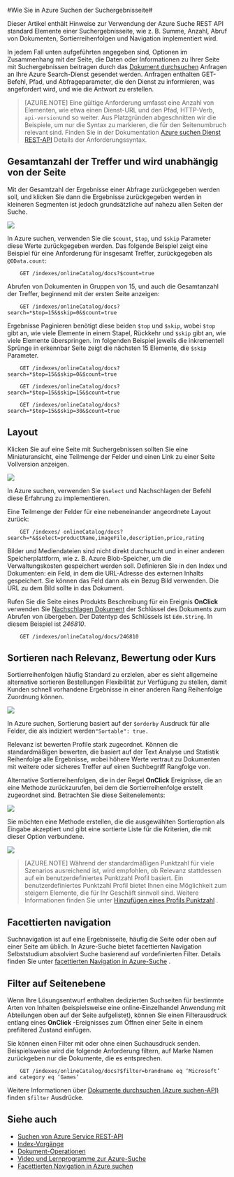 <properties 
    pageTitle="Wie auf der Suchergebnisseite in Azure suchen | Microsoft Azure | Cloud gehosteten Suchdienst" 
    description="Seitenumbruch in einen gehosteten Cloud Suchdienst auf Microsoft Azure Azure Suche." 
    services="search" 
    documentationCenter="" 
    authors="HeidiSteen" 
    manager="jhubbard" 
    editor=""/>

<tags 
    ms.service="search" 
    ms.devlang="rest-api" 
    ms.workload="search" 
    ms.topic="article" 
    ms.tgt_pltfrm="na" 
    ms.date="08/29/2016" 
    ms.author="heidist"/>

#<a name="how-to-page-search-results-in-azure-search"></a>Wie Sie in Azure Suchen der Suchergebnisseite#

Dieser Artikel enthält Hinweise zur Verwendung der Azure Suche REST API standard Elemente einer Suchergebnisseite, wie z. B. Summe, Anzahl, Abruf von Dokumenten, Sortierreihenfolgen und Navigation implementiert wird.
 
In jedem Fall unten aufgeführten angegeben sind, Optionen im Zusammenhang mit der Seite, die Daten oder Informationen zu Ihrer Seite mit Suchergebnissen beitragen durch das [Dokument durchsuchen](http://msdn.microsoft.com/library/azure/dn798927.aspx) Anfragen an Ihre Azure Search-Dienst gesendet werden. Anfragen enthalten GET-Befehl, Pfad, und Abfrageparameter, die den Dienst zu informieren, was angefordert wird, und wie die Antwort zu erstellen.

> [AZURE.NOTE] Eine gültige Anforderung umfasst eine Anzahl von Elementen, wie etwa einen Dienst-URL und den Pfad, HTTP-Verb, `api-version`und so weiter. Aus Platzgründen abgeschnitten wir die Beispiele, um nur die Syntax zu markieren, die für den Seitenumbruch relevant sind. Finden Sie in der Dokumentation [Azure suchen Dienst REST-API](http://msdn.microsoft.com/library/azure/dn798935.aspx) Details der Anforderungssyntax.

## <a name="total-hits-and-page-counts"></a>Gesamtanzahl der Treffer und wird unabhängig von der Seite ##

Mit der Gesamtzahl der Ergebnisse einer Abfrage zurückgegeben werden soll, und klicken Sie dann die Ergebnisse zurückgegeben werden in kleineren Segmenten ist jedoch grundsätzliche auf nahezu allen Seiten der Suche.

![][1]
 
In Azure suchen, verwenden Sie die `$count`, `$top`, und `$skip` Parameter diese Werte zurückgegeben werden. Das folgende Beispiel zeigt eine Beispiel für eine Anforderung für insgesamt Treffer, zurückgegeben als `@OData.count`:

        GET /indexes/onlineCatalog/docs?$count=true

Abrufen von Dokumenten in Gruppen von 15, und auch die Gesamtanzahl der Treffer, beginnend mit der ersten Seite anzeigen:

        GET /indexes/onlineCatalog/docs?search=*$top=15&$skip=0&$count=true

Ergebnisse Paginieren benötigt diese beiden `$top` und `$skip`, wobei `$top` gibt an, wie viele Elemente in einem Stapel, Rückkehr und `$skip` gibt an, wie viele Elemente überspringen. Im folgenden Beispiel jeweils die inkrementell Sprünge in erkennbar Seite zeigt die nächsten 15 Elemente, die `$skip` Parameter.

        GET /indexes/onlineCatalog/docs?search=*$top=15&$skip=0&$count=true

        GET /indexes/onlineCatalog/docs?search=*$top=15&$skip=15&$count=true

        GET /indexes/onlineCatalog/docs?search=*$top=15&$skip=30&$count=true

## <a name="layout"></a>Layout  ##

Klicken Sie auf eine Seite mit Suchergebnissen sollten Sie eine Miniaturansicht, eine Teilmenge der Felder und einen Link zu einer Seite Vollversion anzeigen.

 ![][2]
 
In Azure suchen, verwenden Sie `$select` und Nachschlagen der Befehl diese Erfahrung zu implementieren.

Eine Teilmenge der Felder für eine nebeneinander angeordnete Layout zurück:

        GET /indexes/ onlineCatalog/docs?search=*&$select=productName,imageFile,description,price,rating 

Bilder und Mediendateien sind nicht direkt durchsucht und in einer anderen Speicherplattform, wie z. B. Azure Blob-Speicher, um die Verwaltungskosten gespeichert werden soll. Definieren Sie in den Index und Dokumenten: ein Feld, in dem die URL-Adresse des externen Inhalts gespeichert. Sie können das Feld dann als ein Bezug Bild verwenden. Die URL zu dem Bild sollte in das Dokument.

Rufen Sie die Seite eines Produkts Beschreibung für ein Ereignis **OnClick** verwenden Sie [Nachschlagen Dokument](http://msdn.microsoft.com/library/azure/dn798929.aspx) der Schlüssel des Dokuments zum Abrufen von übergeben. Der Datentyp des Schlüssels ist `Edm.String`. In diesem Beispiel ist *246810*. 
   
        GET /indexes/onlineCatalog/docs/246810

## <a name="sort-by-relevance-rating-or-price"></a>Sortieren nach Relevanz, Bewertung oder Kurs ##

Sortierreihenfolgen häufig Standard zu erzielen, aber es sieht allgemeine alternative sortieren Bestellungen Flexibilität zur Verfügung zu stellen, damit Kunden schnell vorhandene Ergebnisse in einer anderen Rang Reihenfolge Zuordnung können.

 ![][3]

In Azure suchen, Sortierung basiert auf der `$orderby` Ausdruck für alle Felder, die als indiziert werden`"Sortable": true.`

Relevanz ist bewerten Profile stark zugeordnet. Können die standardmäßigen bewerten, die basiert auf der Text Analyse und Statistik Reihenfolge alle Ergebnisse, wobei höhere Werte vertraut zu Dokumenten mit weitere oder sicheres Treffer auf einen Suchbegriff Rangfolge von.

Alternative Sortierreihenfolgen, die in der Regel **OnClick** Ereignisse, die an eine Methode zurückzurufen, bei dem die Sortierreihenfolge erstellt zugeordnet sind. Betrachten Sie diese Seitenelements:

 ![][4]

Sie möchten eine Methode erstellen, die die ausgewählten Sortieroption als Eingabe akzeptiert und gibt eine sortierte Liste für die Kriterien, die mit dieser Option verbundene.

 ![][5]
 
> [AZURE.NOTE] Während der standardmäßigen Punktzahl für viele Szenarios ausreichend ist, wird empfohlen, ob Relevanz stattdessen auf ein benutzerdefiniertes Punktzahl Profil basiert. Ein benutzerdefiniertes Punktzahl Profil bietet Ihnen eine Möglichkeit zum steigern Elemente, die für Ihr Geschäft sinnvoll sind. Weitere Informationen finden Sie unter [Hinzufügen eines Profils Punktzahl](http://msdn.microsoft.com/library/azure/dn798928.aspx) . 

## <a name="faceted-navigation"></a>Facettierten navigation ##

Suchnavigation ist auf eine Ergebnisseite, häufig die Seite oder oben auf einer Seite am üblich. In Azure-Suche bietet facettierten Navigation Selbststudium absolviert Suche basierend auf vordefinierten Filter. Details finden Sie unter [facettierten Navigation in Azure-Suche](search-faceted-navigation.md) .

## <a name="filters-at-the-page-level"></a>Filter auf Seitenebene ##

Wenn Ihre Lösungsentwurf enthalten dedizierten Suchseiten für bestimmte Arten von Inhalten (beispielsweise eine online-Einzelhandel Anwendung mit Abteilungen oben auf der Seite aufgelistet), können Sie einen Filterausdruck entlang eines **OnClick** -Ereignisses zum Öffnen einer Seite in einem prefiltered Zustand einfügen. 

Sie können einen Filter mit oder ohne einen Suchausdruck senden. Beispielsweise wird die folgende Anforderung filtern, auf Marke Namen zurückgeben nur die Dokumente, die es entsprechen.

        GET /indexes/onlineCatalog/docs?$filter=brandname eq ‘Microsoft’ and category eq ‘Games’

Weitere Informationen über [Dokumente durchsuchen (Azure suchen-API)](http://msdn.microsoft.com/library/azure/dn798927.aspx) finden `$filter` Ausdrücke.

## <a name="see-also"></a>Siehe auch ##

- [Suchen von Azure Service REST-API](http://msdn.microsoft.com/library/azure/dn798935.aspx)
- [Index-Vorgänge](http://msdn.microsoft.com/library/azure/dn798918.aspx)
- [Dokument-Operationen](http://msdn.microsoft.com/library/azure/dn800962.aspx)
- [Video und Lernprogramme zur Azure-Suche](search-video-demo-tutorial-list.md)
- [Facettierten Navigation in Azure suchen](search-faceted-navigation.md)


<!--Image references-->
[1]: ./media/search-pagination-page-layout/Pages-1-Viewing1ofNResults.PNG
[2]: ./media/search-pagination-page-layout/Pages-2-Tiled.PNG
[3]: ./media/search-pagination-page-layout/Pages-3-SortBy.png
[4]: ./media/search-pagination-page-layout/Pages-4-SortbyRelevance.png
[5]: ./media/search-pagination-page-layout/Pages-5-BuildSort.png 
